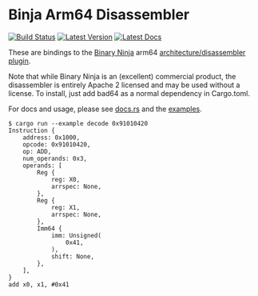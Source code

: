 # Binja Arm64 Disassembler

[![Build Status]][actions] [![Latest Version]][crates.io] [![Latest Docs]][docs.rs]

[Build Status]: https://img.shields.io/github/workflow/status/yrp604/bad64/Rust
[actions]: https://github.com/yrp604/bad64/actions?query=branch%3Amain
[Latest Version]: https://img.shields.io/crates/v/bad64.svg
[crates.io]: https://crates.io/crates/bad64
[Latest Docs]: https://docs.rs/bad64/badge.svg
[docs.rs]: https://docs.rs/bad64

These are bindings to the [Binary Ninja](https://binary.ninja) arm64
[architecture/disassembler plugin](https://github.com/Vector35/arch-arm64).

Note that while Binary Ninja is an (excellent) commercial product, the
disassembler is entirely Apache 2 licensed and may be used without a license.
To install, just add bad64 as a normal dependency in Cargo.toml.

For docs and usage, please see [docs.rs](http://docs.rs/bad64) and the
[examples](examples).

```
$ cargo run --example decode 0x91010420
Instruction {
    address: 0x1000,
    opcode: 0x91010420,
    op: ADD,
    num_operands: 0x3,
    operands: [
        Reg {
            reg: X0,
            arrspec: None,
        },
        Reg {
            reg: X1,
            arrspec: None,
        },
        Imm64 {
            imm: Unsigned(
                0x41,
            ),
            shift: None,
        },
    ],
}
add x0, x1, #0x41
```